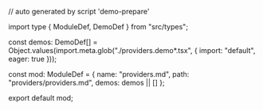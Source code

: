 // auto generated by script 'demo-prepare'

import type { ModuleDef, DemoDef } from "src/types";

const demos: DemoDef[] = Object.values(import.meta.glob("./providers.demo*.tsx", { import: "default", eager: true }));

const mod: ModuleDef = { name: "providers.md", path: "providers/providers.md", demos: demos || [] };

export default mod;
